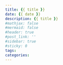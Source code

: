 ```yaml
---
title: {{ title }}
date: {{ date }}
description: {{ title }}
#mathjax: false
#mermaid: false
#header: true
#post_link: ''
#sidebar: true
#sticky: 0
tags:
categories:
---
```


<!-- more -->